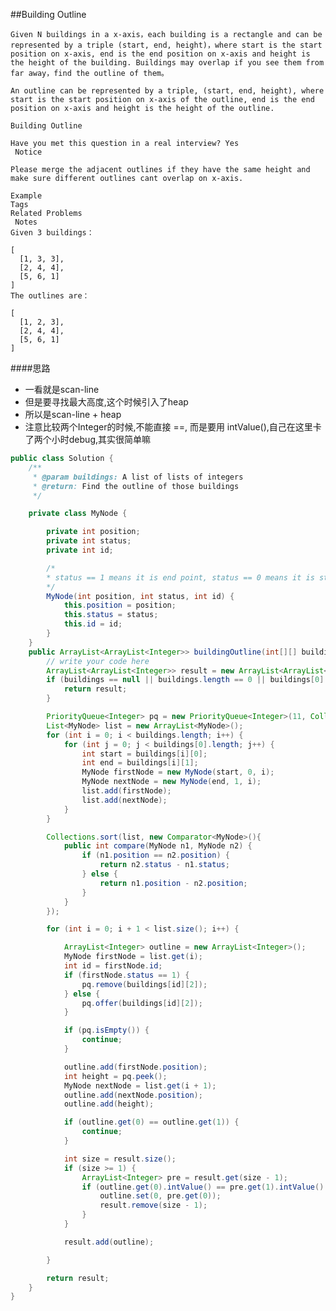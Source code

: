 ##Building Outline


	Given N buildings in a x-axis，each building is a rectangle and can be represented by a triple (start, end, height)，where start is the start position on x-axis, end is the end position on x-axis and height is the height of the building. Buildings may overlap if you see them from far away，find the outline of them。

	An outline can be represented by a triple, (start, end, height), where start is the start position on x-axis of the outline, end is the end position on x-axis and height is the height of the outline.

	Building Outline

	Have you met this question in a real interview? Yes
	 Notice

	Please merge the adjacent outlines if they have the same height and make sure different outlines cant overlap on x-axis.

	Example
	Tags
	Related Problems
	 Notes
	Given 3 buildings：

	[
	  [1, 3, 3],
	  [2, 4, 4],
	  [5, 6, 1]
	]
	The outlines are：

	[
	  [1, 2, 3],
	  [2, 4, 4],
	  [5, 6, 1]
	]


####思路
- 一看就是scan-line
- 但是要寻找最大高度,这个时候引入了heap
- 所以是scan-line + heap
- 注意比较两个Integer的时候,不能直接 ==, 而是要用 intValue(),自己在这里卡了两个小时debug,其实很简单嘛

```java
public class Solution {
    /**
     * @param buildings: A list of lists of integers
     * @return: Find the outline of those buildings
     */

    private class MyNode {

        private int position;
        private int status;
        private int id;

        /*
        * status == 1 means it is end point, status == 0 means it is start point
        */
        MyNode(int position, int status, int id) {
            this.position = position;
            this.status = status;
            this.id = id;
        }
    }
    public ArrayList<ArrayList<Integer>> buildingOutline(int[][] buildings) {
        // write your code here
        ArrayList<ArrayList<Integer>> result = new ArrayList<ArrayList<Integer>>();
        if (buildings == null || buildings.length == 0 || buildings[0].length != 3) {
            return result;
        }

        PriorityQueue<Integer> pq = new PriorityQueue<Integer>(11, Collections.reverseOrder());
        List<MyNode> list = new ArrayList<MyNode>();
        for (int i = 0; i < buildings.length; i++) {
            for (int j = 0; j < buildings[0].length; j++) {
                int start = buildings[i][0];
                int end = buildings[i][1];
                MyNode firstNode = new MyNode(start, 0, i);
                MyNode nextNode = new MyNode(end, 1, i);
                list.add(firstNode);
                list.add(nextNode);
            }
        }

        Collections.sort(list, new Comparator<MyNode>(){
            public int compare(MyNode n1, MyNode n2) {
                if (n1.position == n2.position) {
                    return n2.status - n1.status;
                } else {
                    return n1.position - n2.position;
                }
            }
        });

        for (int i = 0; i + 1 < list.size(); i++) {

            ArrayList<Integer> outline = new ArrayList<Integer>();
            MyNode firstNode = list.get(i);
            int id = firstNode.id;
            if (firstNode.status == 1) {
                pq.remove(buildings[id][2]);
            } else {
                pq.offer(buildings[id][2]);
            }

            if (pq.isEmpty()) {
                continue;
            }

            outline.add(firstNode.position);
            int height = pq.peek();
            MyNode nextNode = list.get(i + 1);
            outline.add(nextNode.position);
            outline.add(height);

            if (outline.get(0) == outline.get(1)) {
                continue;
            }

            int size = result.size();
            if (size >= 1) {
                ArrayList<Integer> pre = result.get(size - 1);
                if (outline.get(0).intValue() == pre.get(1).intValue() && outline.get(2).intValue() == pre.get(2).intValue()) {
                    outline.set(0, pre.get(0));
                    result.remove(size - 1);
                }
            }

            result.add(outline);

        }

        return result;
    }
}

```
